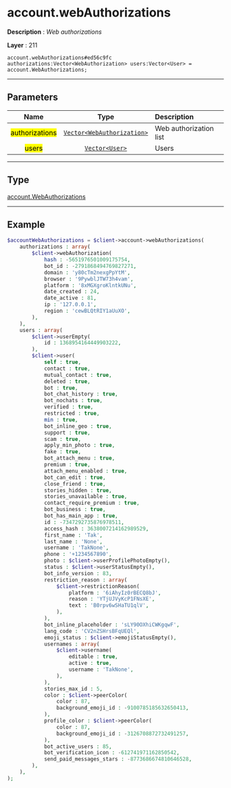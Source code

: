 # account.webAuthorizations

**Description** : *Web authorizations*

**Layer** : 211

```tl
account.webAuthorizations#ed56c9fc authorizations:Vector<WebAuthorization> users:Vector<User> = account.WebAuthorizations;
```

---

## Parameters

| Name | Type | Description |
| :---: | :---: | :--- |
| <mark>authorizations</mark> | [`Vector<WebAuthorization>`](type/WebAuthorization) | Web authorization list |
| <mark>users</mark> | [`Vector<User>`](type/User) | Users |

---

## Type

[account.WebAuthorizations](type/account.WebAuthorizations)

---

## Example

```php
$accountWebAuthorizations = $client->account->webAuthorizations(
	authorizations : array(
		$client->webAuthorization(
			hash : -5651976501009175754,
			bot_id : -2791868494769827271,
			domain : 'y80cTm2nexgPpYtM',
			browser : '9PywblJTW73h4vam',
			platform : '8xMGXgroKlntkUNu',
			date_created : 24,
			date_active : 81,
			ip : '127.0.0.1',
			region : 'cewBLQtRIY1aUuXO',
		),
	),
	users : array(
		$client->userEmpty(
			id : 1368954164449903222,
		),
		$client->user(
			self : true,
			contact : true,
			mutual_contact : true,
			deleted : true,
			bot : true,
			bot_chat_history : true,
			bot_nochats : true,
			verified : true,
			restricted : true,
			min : true,
			bot_inline_geo : true,
			support : true,
			scam : true,
			apply_min_photo : true,
			fake : true,
			bot_attach_menu : true,
			premium : true,
			attach_menu_enabled : true,
			bot_can_edit : true,
			close_friend : true,
			stories_hidden : true,
			stories_unavailable : true,
			contact_require_premium : true,
			bot_business : true,
			bot_has_main_app : true,
			id : -7347292735876978511,
			access_hash : 3638007214162989529,
			first_name : 'Tak',
			last_name : 'None',
			username : 'TakNone',
			phone : '+1234567890',
			photo : $client->userProfilePhotoEmpty(),
			status : $client->userStatusEmpty(),
			bot_info_version : 83,
			restriction_reason : array(
				$client->restrictionReason(
					platform : '6iAhyIz0rBECQ8bJ',
					reason : 'YTjUJVyKcP1FNsXE',
					text : 'B0rpv6wSHaTU1qlV',
				),
			),
			bot_inline_placeholder : 'sLY90OXhiCWKgqwF',
			lang_code : 'CV2nZSHrsBFqUEQl',
			emoji_status : $client->emojiStatusEmpty(),
			usernames : array(
				$client->username(
					editable : true,
					active : true,
					username : 'TakNone',
				),
			),
			stories_max_id : 5,
			color : $client->peerColor(
				color : 87,
				background_emoji_id : -9100785185632650413,
			),
			profile_color : $client->peerColor(
				color : 87,
				background_emoji_id : -3126708872732491257,
			),
			bot_active_users : 85,
			bot_verification_icon : -612741971162850542,
			send_paid_messages_stars : -8773686674810646528,
		),
	),
);
```
